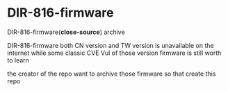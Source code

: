 # DIR-816-firmware
DIR-816-firmware(**close-source**) archive

DIR-816-firmware both CN version and TW version is unavailable on the internet while some classic CVE Vul of those version firmware is still worth to learn

the creator of the repo want to archive those firmware so that create this repo

